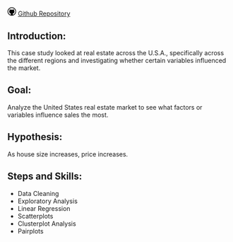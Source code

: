 
<img src="assets/github-logo.jpeg" alt="github logo" style="width: 20px; height: auto;">  [Github Repository](https://github.com/Nancy-Kolaski/Python-USA_Real_Estate-Analysis)

## Introduction:
This case study looked at real estate across the U.S.A., specifically across the different regions and investigating whether
certain variables influenced the market.

## Goal:
Analyze the United States real estate market to see what factors or variables influence sales the most.

## Hypothesis:
As house size increases, price increases.

## Steps and Skills:
- Data Cleaning
- Exploratory Analysis
- Linear Regression
- Scatterplots
- Clusterplot Analysis
- Pairplots

